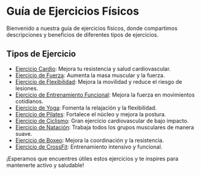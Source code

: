 # Guía de Ejercicios Físicos

Bienvenido a nuestra guía de ejercicios físicos, donde compartimos descripciones y beneficios de diferentes tipos de ejercicios.

## Tipos de Ejercicio

- [Ejercicio Cardio](https://github.com/JuanSantoyoJ/GuiaDeEjercicios/tree/ejercicios/cardio.md): Mejora tu resistencia y salud cardiovascular.
- [Ejercicio de Fuerza](https://github.com/JuanSantoyoJ/GuiaDeEjercicios/tree/fuerza/ejercicios/fuerza.md): Aumenta la masa muscular y la fuerza.
- [Ejercicio de Flexibilidad](https://github.com/JuanSantoyoJ/GuiaDeEjercicios/tree/flexibilidad/ejercicios/flexibilidad.md): Mejora la movilidad y reduce el riesgo de lesiones.
- [Ejercicio de Entrenamiento Funcional](https://github.com/JuanSantoyoJ/GuiaDeEjercicios/tree/entrenamiento_funcional/ejercicios/entrenamiento_funcional.md): Mejora la fuerza en movimientos cotidianos.
- [Ejercicio de Yoga](https://github.com/JuanSantoyoJ/GuiaDeEjercicios/tree/yoga/ejercicios/yoga.md): Fomenta la relajación y la flexibilidad.
- [Ejercicio de Pilates](https://github.com/JuanSantoyoJ/GuiaDeEjercicios/tree/pilates/ejercicios/pilates.md): Fortalece el núcleo y mejora la postura.
- [Ejercicio de Ciclismo](https://github.com/JuanSantoyoJ/GuiaDeEjercicios/tree/ciclismo/ejercicios/ciclismo.md): Gran ejercicio cardiovascular de bajo impacto.
- [Ejercicio de Natación](https://github.com/JuanSantoyoJ/GuiaDeEjercicios/tree/natacion/ejercicios/natacion.md): Trabaja todos los grupos musculares de manera suave.
- [Ejercicio de Boxeo](https://github.com/JuanSantoyoJ/GuiaDeEjercicios/tree/boxeo/ejercicios/boxeo.md): Mejora la coordinación y la resistencia.
- [Ejercicio de CrossFit](https://github.com/JuanSantoyoJ/GuiaDeEjercicios/ejercicios/crossfit.md): Entrenamiento intensivo y funcional.

¡Esperamos que encuentres útiles estos ejercicios y te inspires para mantenerte activo y saludable!
